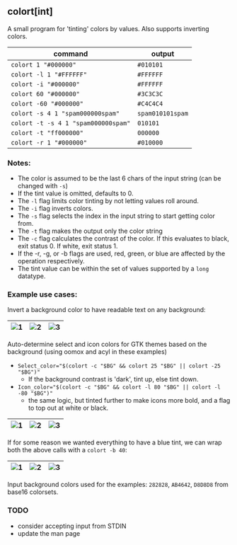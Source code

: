 ## colort[int]

A small program for 'tinting' colors by values. Also supports inverting colors.

command                             | output
------------------------------------|-------
`colort 1 "#000000"`                | `#010101`
`colort -l 1 "#FFFFFF"`             | `#FFFFFF`
`colort -i "#000000"`               | `#FFFFFF`
`colort 60 "#000000"`               | `#3C3C3C`
`colort -60 "#000000"`              | `#C4C4C4`
`colort -s 4 1 "spam000000spam"`    | `spam010101spam`
`colort -t -s 4 1 "spam000000spam"` | `010101`
`colort -t "ff000000"`              | `000000`
`colort -r 1 "#000000"`             | `#010000`


### Notes:

- The color is assumed to be the last 6 chars of the input string (can be changed with `-s`)
- If the tint value is omitted, defaults to 0.
- The `-l` flag limits color tinting by not letting values roll around.
- The `-i` flag inverts colors.
- The `-s` flag selects the index in the input string to start getting color from.
- The `-t` flag makes the output only the color string
- The `-c` flag calculates the contrast of the color. If this evaluates to black, exit status 0. If white, exit status 1.
- If the -r, -g, or -b flags are used, red, green, or blue are affected by the operation respectively.
- The tint value can be within the set of values supported by a `long` datatype.


### Example use cases:

Invert a background color to have readable text on any background:

![1](https://u.teknik.io/nS1O3.png) | ![2](https://u.teknik.io/jHTr9.png) | ![3](https://u.teknik.io/JLLZ2.png)
------------------------------------|-------------------------------------|------------------------------------

Auto-determine select and icon colors for GTK themes based on the background (using oomox and acyl in these examples)
- `Select_color="$(colort -c "$BG" && colort 25 "$BG" || colort -25 "$BG")"`
    - If the background contrast is 'dark', tint up, else tint down.
- `Icon_color="$(colort -c "$BG" && colort -l 80 "$BG" || colort -l -80 "$BG")"`
    - the same logic, but tinted further to make icons more bold, and a flag to top out at white or black.

![1](https://u.teknik.io/d90oe.png) | ![2](https://u.teknik.io/TQjth.png) | ![3](https://u.teknik.io/5rUdv.png)
------------------------------------|-------------------------------------|------------------------------------

If for some reason we wanted everything to have a blue tint, we can wrap both the above calls with a `colort -b 40`:

![1](https://u.teknik.io/TcvZm.png) | ![2](https://u.teknik.io/EVX9y.png) | ![3](https://u.teknik.io/swKON.png)
------------------------------------|-------------------------------------|------------------------------------

Input background colors used for the examples: `282828`, `AB4642`, `D8D8D8` from base16 colorsets.


### TODO

- consider accepting input from STDIN
- update the man page
